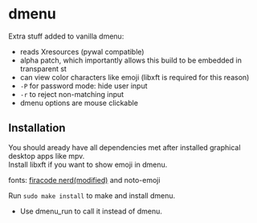 # dmenu

Extra stuff added to vanilla dmenu:

- reads Xresources (pywal compatible)
- alpha patch, which importantly allows this build to be embedded in transparent st
- can view color characters like emoji (libxft is required for this reason)
- `-P` for password mode: hide user input
- `-r` to reject non-matching input
- dmenu options are mouse clickable

## Installation
You should aready have all dependencies met after installed graphical desktop apps like mpv. \
Install libxft if you want to show emoji in dmenu.

fonts: [firacode nerd(modified)](https://github.com/0n3W4y7ick3t/deployLinux/tree/main/firacode-nerd) and noto-emoji

Run `sudo make install` to make and install dmenu.

- Use dmenu_run to call it instead of dmenu.
